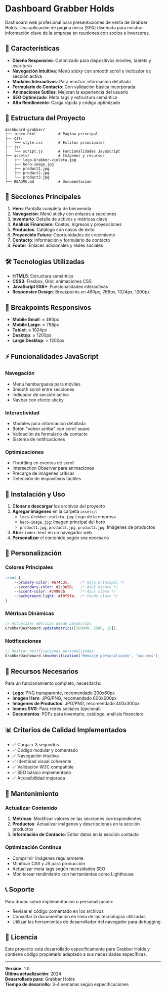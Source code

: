 # Dashboard Grabber Holds

Dashboard web profesional para presentaciones de venta de Grabber Holds. Una aplicación de página única (SPA) diseñada para mostrar información clave de la empresa en reuniones con socios e inversores.

## 🚀 Características

- **Diseño Responsivo**: Optimizado para dispositivos móviles, tablets y escritorio
- **Navegación Intuitiva**: Menú sticky con smooth scroll e indicador de sección activa
- **Modales Interactivos**: Para mostrar información detallada
- **Formulario de Contacto**: Con validación básica incorporada
- **Animaciones Sutiles**: Mejoran la experiencia del usuario
- **SEO Optimizado**: Meta tags y estructura semántica
- **Alto Rendimiento**: Carga rápida y código optimizado

## 📁 Estructura del Proyecto

```
dashboard-grabber/
├── index.html          # Página principal
├── css/
│   └── style.css       # Estilos principales
├── js/
│   └── script.js       # Funcionalidades JavaScript
├── assets/             # Imágenes y recursos
│   ├── logo-Grabber-violeta.jpg
│   ├── hero-image.jpg
│   ├── product1.jpg
│   ├── product2.jpg
│   └── product3.jpg
└── README.md           # Documentación
```

## 🎯 Secciones Principales

1. **Hero**: Pantalla completa de bienvenida
2. **Navegación**: Menú sticky con enlaces a secciones
3. **Inventario**: Detalle de activos y métricas clave
4. **Análisis Financiero**: Costos, ingresos y proyecciones
5. **Productos**: Catálogo con casos de éxito
6. **Proyección Futura**: Oportunidades de crecimiento
7. **Contacto**: Información y formulario de contacto
8. **Footer**: Enlaces adicionales y redes sociales

## 🛠 Tecnologías Utilizadas

- **HTML5**: Estructura semántica
- **CSS3**: Flexbox, Grid, animaciones CSS
- **JavaScript ES6+**: Funcionalidades interactivas
- **Responsive Design**: Breakpoints en 480px, 768px, 1024px, 1200px

## 📱 Breakpoints Responsivos

- **Mobile Small**: ≤ 480px
- **Mobile Large**: ≤ 768px
- **Tablet**: ≤ 1024px
- **Desktop**: ≤ 1200px
- **Large Desktop**: > 1200px

## ⚡ Funcionalidades JavaScript

### Navegación
- Menú hamburguesa para móviles
- Smooth scroll entre secciones
- Indicador de sección activa
- Navbar con efecto sticky

### Interactividad
- Modales para información detallada
- Botón "volver arriba" con scroll suave
- Validación de formulario de contacto
- Sistema de notificaciones

### Optimizaciones
- Throttling en eventos de scroll
- Intersection Observer para animaciones
- Precarga de imágenes críticas
- Detección de dispositivos táctiles

## 🚀 Instalación y Uso

1. **Clonar o descargar** los archivos del proyecto
2. **Agregar imágenes** en la carpeta `assets/`:
   - `logo-Grabber-violeta.jpg`: Logo de la empresa
   - `hero-image.jpg`: Imagen principal del hero
   - `product1.jpg`, `product2.jpg`, `product3.jpg`: Imágenes de productos
3. **Abrir** `index.html` en un navegador web
4. **Personalizar** el contenido según sea necesario

## 📝 Personalización

### Colores Principales
```css
:root {
    --primary-color: #e74c3c;     /* Rojo principal */
    --secondary-color: #2c3e50;   /* Azul oscuro */
    --accent-color: #3498db;      /* Azul claro */
    --background-light: #f8f9fa;  /* Fondo claro */
}
```

### Métricas Dinámicas
```javascript
// Actualizar métricas desde JavaScript
GrabberDashboard.updateMetrics([500000, 2500, 15]);
```

### Notificaciones
```javascript
// Mostrar notificaciones personalizadas
GrabberDashboard.showNotification('Mensaje personalizado', 'success');
```

## 🎨 Recursos Necesarios

Para un funcionamiento completo, necesitarás:

- **Logo**: PNG transparente, recomendado 200x60px
- **Imagen Hero**: JPG/PNG, recomendado 800x600px
- **Imágenes de Productos**: JPG/PNG, recomendado 400x300px
- **Iconos SVG**: Para redes sociales (opcional)
- **Documentos**: PDFs para inventario, catálogo, análisis financiero

## 📊 Criterios de Calidad Implementados

- ✅ Carga < 3 segundos
- ✅ Código modular y comentado
- ✅ Navegación intuitiva
- ✅ Identidad visual coherente
- ✅ Validación W3C compatible
- ✅ SEO básico implementado
- ✅ Accesibilidad mejorada

## 🔧 Mantenimiento

### Actualizar Contenido
1. **Métricas**: Modificar valores en las secciones correspondientes
2. **Productos**: Actualizar imágenes y descripciones en la sección productos
3. **Información de Contacto**: Editar datos en la sección contacto

### Optimización Continua
- Comprimir imágenes regularmente
- Minificar CSS y JS para producción
- Actualizar meta tags según necesidades SEO
- Monitorear rendimiento con herramientas como Lighthouse

## 📞 Soporte

Para dudas sobre implementación o personalización:
- Revisar el código comentado en los archivos
- Consultar la documentación en línea de las tecnologías utilizadas
- Utilizar las herramientas de desarrollador del navegador para debugging

## 📄 Licencia

Este proyecto está desarrollado específicamente para Grabber Holds y contiene código propietario adaptado a sus necesidades específicas.

---

**Versión**: 1.0  
**Última actualización**: 2024  
**Desarrollado para**: Grabber Holds  
**Tiempo de desarrollo**: 3-4 semanas según especificaciones